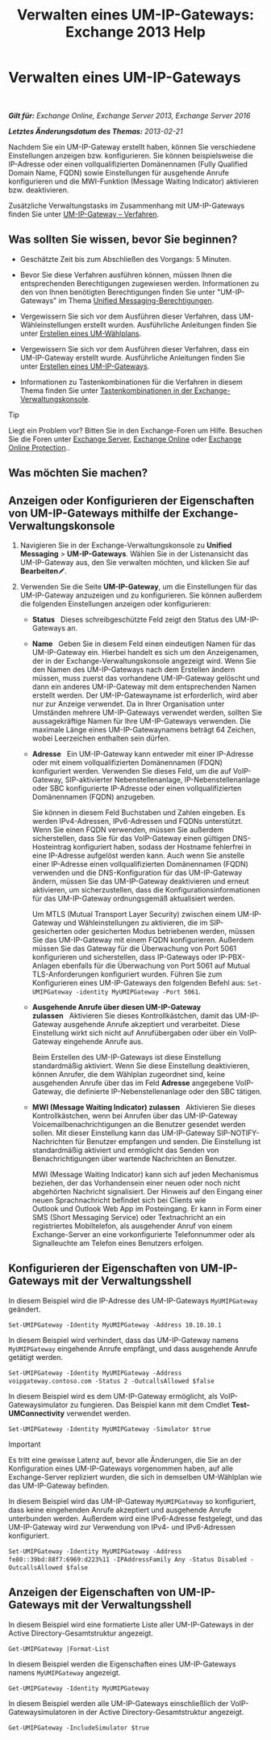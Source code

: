 ﻿---
title: 'Verwalten eines UM-IP-Gateways: Exchange 2013 Help'
TOCTitle: Verwalten eines UM-IP-Gateways
ms:assetid: 387e540f-8c59-42d2-a423-99fcf97e00aa
ms:mtpsurl: https://technet.microsoft.com/de-de/library/Aa997283(v=EXCHG.150)
ms:contentKeyID: 50475322
ms.date: 04/24/2018
mtps_version: v=EXCHG.150
f1_keywords:
- Microsoft.Exchange.Management.SnapIn.Esm.Servers.UnifiedMessaging.UMIPGatewayGeneralPropertyPageControl
ms.translationtype: HT
---

# Verwalten eines UM-IP-Gateways

 

_**Gilt für:** Exchange Online, Exchange Server 2013, Exchange Server 2016_

_**Letztes Änderungsdatum des Themas:** 2013-02-21_

Nachdem Sie ein UM-IP-Gateway erstellt haben, können Sie verschiedene Einstellungen anzeigen bzw. konfigurieren. Sie können beispielsweise die IP-Adresse oder einen vollqualifizierten Domänennamen (Fully Qualified Domain Name, FQDN) sowie Einstellungen für ausgehende Anrufe konfigurieren und die MWI-Funktion (Message Waiting Indicator) aktivieren bzw. deaktivieren.

Zusätzliche Verwaltungstasks im Zusammenhang mit UM-IP-Gateways finden Sie unter [UM-IP-Gateway – Verfahren](https://technet.microsoft.com/de-de/library/JJ822153(v=EXCHG.150)).

## Was sollten Sie wissen, bevor Sie beginnen?

  - Geschätzte Zeit bis zum Abschließen des Vorgangs: 5 Minuten.

  - Bevor Sie diese Verfahren ausführen können, müssen Ihnen die entsprechenden Berechtigungen zugewiesen werden. Informationen zu den von Ihnen benötigten Berechtigungen finden Sie unter "UM-IP-Gateways" im Thema [Unified Messaging-Berechtigungen](unified-messaging-permissions-exchange-2013-help.md).

  - Vergewissern Sie sich vor dem Ausführen dieser Verfahren, dass UM-Wähleinstellungen erstellt wurden. Ausführliche Anleitungen finden Sie unter [Erstellen eines UM-Wählplans](https://technet.microsoft.com/de-de/library/Bb123819(v=EXCHG.150)).

  - Vergewissern Sie sich vor dem Ausführen dieser Verfahren, dass ein UM-IP-Gateway erstellt wurde. Ausführliche Anleitungen finden Sie unter [Erstellen eines UM-IP-Gateways](https://technet.microsoft.com/de-de/library/Aa998045(v=EXCHG.150)).

  - Informationen zu Tastenkombinationen für die Verfahren in diesem Thema finden Sie unter [Tastenkombinationen in der Exchange-Verwaltungskonsole](keyboard-shortcuts-in-the-exchange-admin-center-exchange-online-protection-help.md).


> [!TIP]
> Liegt ein Problem vor? Bitten Sie in den Exchange-Foren um Hilfe. Besuchen Sie die Foren unter <A href="https://go.microsoft.com/fwlink/p/?linkid=60612">Exchange Server</A>, <A href="https://go.microsoft.com/fwlink/p/?linkid=267542">Exchange Online</A> oder <A href="https://go.microsoft.com/fwlink/p/?linkid=285351">Exchange Online Protection</A>..



## Was möchten Sie machen?

## Anzeigen oder Konfigurieren der Eigenschaften von UM-IP-Gateways mithilfe der Exchange-Verwaltungskonsole

1.  Navigieren Sie in der Exchange-Verwaltungskonsole zu **Unified Messaging** \> **UM-IP-Gateways**. Wählen Sie in der Listenansicht das UM-IP-Gateway aus, den Sie verwalten möchten, und klicken Sie auf **Bearbeiten**![Bearbeitungssymbol](images/Bb124582.6f53ccb2-1f13-4c02-bea0-30690e6ea71d(EXCHG.150).gif "Bearbeitungssymbol").

2.  Verwenden Sie die Seite **UM-IP-Gateway**, um die Einstellungen für das UM-IP-Gateway anzuzeigen und zu konfigurieren. Sie können außerdem die folgenden Einstellungen anzeigen oder konfigurieren:
    
      - **Status**   Dieses schreibgeschützte Feld zeigt den Status des UM-IP-Gateways an.
    
      - **Name**   Geben Sie in diesem Feld einen eindeutigen Namen für das UM-IP-Gateway ein. Hierbei handelt es sich um den Anzeigenamen, der in der Exchange-Verwaltungskonsole angezeigt wird. Wenn Sie den Namen des UM-IP-Gateways nach dem Erstellen ändern müssen, muss zuerst das vorhandene UM-IP-Gateway gelöscht und dann ein anderes UM-IP-Gateway mit dem entsprechenden Namen erstellt werden. Der UM-IP-Gatewayname ist erforderlich, wird aber nur zur Anzeige verwendet. Da in Ihrer Organisation unter Umständen mehrere UM-IP-Gateways verwendet werden, sollten Sie aussagekräftige Namen für Ihre UM-IP-Gateways verwenden. Die maximale Länge eines UM-IP-Gatewaynamens beträgt 64 Zeichen, wobei Leerzeichen enthalten sein dürfen.
    
      - **Adresse**   Ein UM-IP-Gateway kann entweder mit einer IP-Adresse oder mit einem vollqualifizierten Domänennamen (FDQN) konfiguriert werden. Verwenden Sie dieses Feld, um die auf VoIP-Gateway, SIP-aktivierter Nebenstellenanlage, IP-Nebenstellenanlage oder SBC konfigurierte IP-Adresse oder einen vollqualifizierten Domänennamen (FQDN) anzugeben.
        
        Sie können in diesem Feld Buchstaben und Zahlen eingeben. Es werden IPv4-Adressen, IPv6-Adressen und FQDNs unterstützt. Wenn Sie einen FQDN verwenden, müssen Sie außerdem sicherstellen, dass Sie für das VoIP-Gateway einen gültigen DNS-Hosteintrag konfiguriert haben, sodass der Hostname fehlerfrei in eine IP-Adresse aufgelöst werden kann. Auch wenn Sie anstelle einer IP-Adresse einen vollqualifizierten Domänennamen (FQDN) verwenden und die DNS-Konfiguration für das UM-IP-Gateway ändern, müssen Sie das UM-IP-Gateway deaktivieren und erneut aktivieren, um sicherzustellen, dass die Konfigurationsinformationen für das UM-IP-Gateway ordnungsgemäß aktualisiert werden.
        
        Um MTLS (Mutual Transport Layer Security) zwischen einem UM-IP-Gateway und Wähleinstellungen zu aktivieren, die im SIP-gesicherten oder gesicherten Modus betriebenen werden, müssen Sie das UM-IP-Gateway mit einem FQDN konfigurieren. Außerdem müssen Sie das Gateway für die Überwachung von Port 5061 konfigurieren und sicherstellen, dass IP-Gateways oder IP-PBX-Anlagen ebenfalls für die Überwachung von Port 5061 auf Mutual TLS-Anforderungen konfiguriert wurden. Führen Sie zum Konfigurieren eines UM-IP-Gateways den folgenden Befehl aus: `Set-UMIPGateway -identity MyUMIPGateway -Port 5061`.
    
      - **Ausgehende Anrufe über diesen UM-IP-Gateway zulassen**   Aktivieren Sie dieses Kontrollkästchen, damit das UM-IP-Gateway ausgehende Anrufe akzeptiert und verarbeitet. Diese Einstellung wirkt sich nicht auf Anrufübergaben oder über ein VoIP-Gateway eingehende Anrufe aus.
        
        Beim Erstellen des UM-IP-Gateways ist diese Einstellung standardmäßig aktiviert. Wenn Sie diese Einstellung deaktivieren, können Anrufer, die dem Wählplan zugeordnet sind, keine ausgehenden Anrufe über das im Feld **Adresse** angegebene VoIP-Gateway, die definierte IP-Nebenstellenanlage oder den SBC tätigen.
    
      - **MWI (Message Waiting Indicator) zulassen**   Aktivieren Sie dieses Kontrollkästchen, wenn bei Anrufen über das UM-IP-Gateway Voicemailbenachrichtigungen an die Benutzer gesendet werden sollen. Mit dieser Einstellung kann das UM-IP-Gateway SIP-NOTIFY-Nachrichten für Benutzer empfangen und senden. Die Einstellung ist standardmäßig aktiviert und ermöglicht das Senden von Benachrichtigungen über wartende Nachrichten an Benutzer.
        
        MWI (Message Waiting Indicator) kann sich auf jeden Mechanismus beziehen, der das Vorhandensein einer neuen oder noch nicht abgehörten Nachricht signalisiert. Der Hinweis auf den Eingang einer neuen Sprachnachricht befindet sich bei Clients wie Outlook und Outlook Web App im Posteingang. Er kann in Form einer SMS (Short Messaging Service) oder Textnachricht an ein registriertes Mobiltelefon, als ausgehender Anruf von einem Exchange-Server an eine vorkonfigurierte Telefonnummer oder als Signalleuchte am Telefon eines Benutzers erfolgen.

## Konfigurieren der Eigenschaften von UM-IP-Gateways mit der Verwaltungsshell

In diesem Beispiel wird die IP-Adresse des UM-IP-Gateways `MyUMIPGateway` geändert.

    Set-UMIPGateway -Identity MyUMIPGateway -Address 10.10.10.1

In diesem Beispiel wird verhindert, dass das UM-IP-Gateway namens `MyUMIPGateway` eingehende Anrufe empfängt, und dass ausgehende Anrufe getätigt werden.

    Set-UMIPGateway -Identity MyUMIPGateway -Address voipgateway.contoso.com -Status 2 -OutcallsAllowed $false

In diesem Beispiel wird es dem UM-IP-Gateway ermöglicht, als VoIP-Gatewaysimulator zu fungieren. Das Beispiel kann mit dem Cmdlet **Test-UMConnectivity** verwendet werden.

    Set-UMIPGateway -Identity MyUMIPGateway -Simulator $true


> [!IMPORTANT]
> Es tritt eine gewisse Latenz auf, bevor alle Änderungen, die Sie an der Konfiguration eines UM-IP-Gateways vorgenommen haben, auf alle Exchange-Server repliziert wurden, die sich in demselben UM-Wählplan wie das UM-IP-Gateway befinden.



In diesem Beispiel wird das UM-IP-Gateway `MyUMIPGateway` so konfiguriert, dass keine eingehenden Anrufe akzeptiert und ausgehende Anrufe unterbunden werden. Außerdem wird eine IPv6-Adresse festgelegt, und das UM-IP-Gateway wird zur Verwendung von IPv4- und IPv6-Adressen konfiguriert.

    Set-UMIPGateway -Identity MyUMIPGateway -Address fe80::39bd:88f7:6969:d223%11 -IPAddressFamily Any -Status Disabled -OutcallsAllowed $false

## Anzeigen der Eigenschaften von UM-IP-Gateways mit der Verwaltungsshell

In diesem Beispiel wird eine formatierte Liste aller UM-IP-Gateways in der Active Directory-Gesamtstruktur angezeigt.

    Get-UMIPGateway |Format-List

In diesem Beispiel werden die Eigenschaften eines UM-IP-Gateways namens `MyUMIPGateway` angezeigt.

    Get-UMIPGateway -Identity MyUMIPGateway

In diesem Beispiel werden alle UM-IP-Gateways einschließlich der VoIP-Gatewaysimulatoren in der Active Directory-Gesamtstruktur angezeigt.

    Get-UMIPGateway -IncludeSimulator $true

